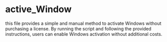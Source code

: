 # active_Window
this file provides a simple and manual method to activate Windows without purchasing a license. By running the script and following the provided instructions, users can enable Windows activation without additional costs.
